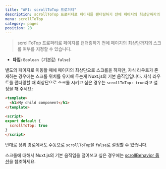```yaml
---
title: "API: scrollToTop 프로퍼티"
description: scrollToTop 프로퍼티로 페이지를 랜더링하기 전에 페이지의 최상단까지의 스크롤 여부를 지정할 수 있습니다.
menu: scrollToTop
category: pages
position: 28
---
```


> scrollToTop 프로퍼티로 페이지를 랜더링하기 전에 페이지의 최상단까지의 스크롤 여부를 지정할 수 있습니다.

- **타입:** `Boolean`（기본값: `false`）

별도의 페이지로 이동할 때에 페이지의 최상단으로 스크롤을 하지만, 자식 라우트가 존재하는 경우에는 스크롤 위치를 유지해 두는게 Nuxt.js의 기본 움직임입니다. 자식 라우트를 랜더링할 때 최상단으로 스크롤 시키고 싶은 경우는 `scrollToTop: true`라고 설정을 해 주세요:

```html
<template>
  <h1>My child component</h1>
</template>

<script>
export default {
  scrollToTop: true
}
</script>
```
반대로 상위 경로에서도 수동으로 `scrollToTop`을 `false`로 설정할 수 있습니다.

스크롤에 대해서 Nuxt.js의 기본 움직임을 덮어쓰고 싶은 경우에는 [scrollBehavior 옵션](/api/configuration-router#scrollBehavior)을 참조하세요.
